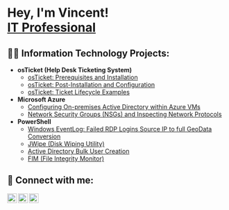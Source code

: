 <h1>Hey, I'm Vincent! <br/><a href="www.linkedin.com/in/vincent-chachere-9b3253134/">IT Professional</a>

<h2>👨‍💻 Information Technology Projects:</h2>

- <b>osTicket (Help Desk Ticketing System)</b>
  - [osTicket: Prerequisites and Installation](https://github.com/vincentchachere/osticket-prereqs)
  - [osTicket: Post-Installation and Configuration](https://github.com/post-install-config)
  - [osTicket: Ticket Lifecycle Examples](https://github.com/vincentchachere)
- <b>Microsoft Azure</b>
  - [Configuring On-premises Active Directory within Azure VMs](https://github.com/vincentchachere)
  - [Network Security Groups (NSGs) and Inspecting Network Protocols](https://github.com/vincentchachere)
- <b>PowerShell</b>
  - [Windows EventLog: Failed RDP Logins Source IP to full GeoData Conversion](https://github.com/vincentchachere)
  - [JWipe (Disk Wiping Utility)](https://github.com/vincentchachere)
  - [Active Directory Bulk User Creation](https://github.com/vincentchachere)
  - [FIM (File Integrity Monitor)](https://github.com/vincentchachere)
 

<h2> 🤳 Connect with me:</h2>

[<img align="left" alt="vincentchachere | LinkedIn" width="22px" src="https://cdn.jsdelivr.net/npm/simple-icons@v3/icons/linkedin.svg" />][linkedin]
[<img align="left" alt="vincentchachere | Instagram" width="22px" src="https://cdn.jsdelivr.net/npm/simple-icons@v3/icons/instagram.svg" />][instagram]
[<img align="left" alt="vincentchachere | Twitter" width="22px" src="https://cdn.jsdelivr.net/npm/simple-icons@v3/icons/twitter.svg" />][twitter]

[linkedin]: https://linkedin.com/in/vincentchachere
[instagram]: https://www.instagram.com/vincentchachere
[twitter]: https://x.com/vincentchachere

<!--
**joshmadakor1/joshmadakor1** is a ✨ _special_ ✨ repository because its `README.md` (this file) appears on your GitHub profile.

Here are some ideas to get you started:

- 🔭 I’m currently working on ...
- 🌱 I’m currently learning ...
- 👯 I’m looking to collaborate on ...
- 🤔 I’m looking for help with ...
- 💬 Ask me about ...
- 📫 How to reach me: ...
- 😄 Pronouns: ...
- ⚡ Fun fact: ...
-->
